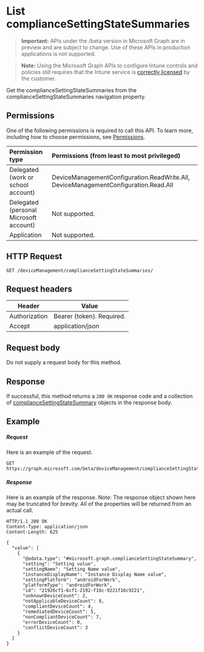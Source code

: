 ﻿# List complianceSettingStateSummaries

> **Important:** APIs under the /beta version in Microsoft Graph are in preview and are subject to change. Use of these APIs in production applications is not supported.

> **Note:** Using the Microsoft Graph APIs to configure Intune controls and policies still requires that the Intune service is [correctly licensed](https://go.microsoft.com/fwlink/?linkid=839381) by the customer.

Get the complianceSettingStateSummaries from the complianceSettingStateSummaries navigation property.
## Permissions
One of the following permissions is required to call this API. To learn more, including how to choose permissions, see [Permissions](../../../concepts/permissions_reference.md).

|Permission type      | Permissions (from least to most privileged)              |
|:--------------------|:---------------------------------------------------------|
|Delegated (work or school account) | DeviceManagementConfiguration.ReadWrite.All, DeviceManagementConfiguration.Read.All    |
|Delegated (personal Microsoft account) | Not supported.    |
|Application | Not supported. |

## HTTP Request
<!-- {
  "blockType": "ignored"
}
-->
```http
GET /deviceManagement/complianceSettingStateSummaries/
```

## Request headers
|Header|Value|
|---|---|
|Authorization|Bearer {token}. Required.|
|Accept|application/json|

## Request body
Do not supply a request body for this method.

## Response

If successful, this method returns a `200 OK` response code and a collection of [complianceSettingStateSummary](../resources/intune_deviceconfig_compliancesettingstatesummary.md) objects in the response body.

## Example

##### Request

Here is an example of the request.
```http
GET https://graph.microsoft.com/beta/deviceManagement/complianceSettingStateSummaries/
```

##### Response

Here is an example of the response. Note: The response object shown here may be truncated for brevity. All of the properties will be returned from an actual call.
```http
HTTP/1.1 200 OK
Content-Type: application/json
Content-Length: 625

{
  "value": [
    {
      "@odata.type": "#microsoft.graph.complianceSettingStateSummary",
      "setting": "Setting value",
      "settingName": "Setting Name value",
      "instanceDisplayName": "Instance Display Name value",
      "settingPlatform": "androidForWork",
      "platformType": "androidForWork",
      "id": "21926cf1-6cf1-2192-f16c-9221f16c9221",
      "unknownDeviceCount": 2,
      "notApplicableDeviceCount": 8,
      "compliantDeviceCount": 4,
      "remediatedDeviceCount": 5,
      "nonCompliantDeviceCount": 7,
      "errorDeviceCount": 0,
      "conflictDeviceCount": 3
    }
  ]
}
```



